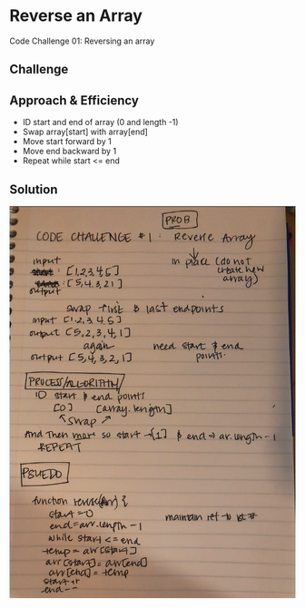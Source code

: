# Reverse an Array
Code Challenge 01: Reversing an array

## Challenge
<!-- Description of the challenge -->

## Approach & Efficiency
<!-- What approach did you take? Why? What is the Big O space/time for this approach? -->
- ID start and end of array (0 and length -1)
- Swap array[start] with array[end]
- Move start forward by 1 
- Move end backward by 1
- Repeat while start <= end

## Solution
![whiteboard](Whiteboard.png)